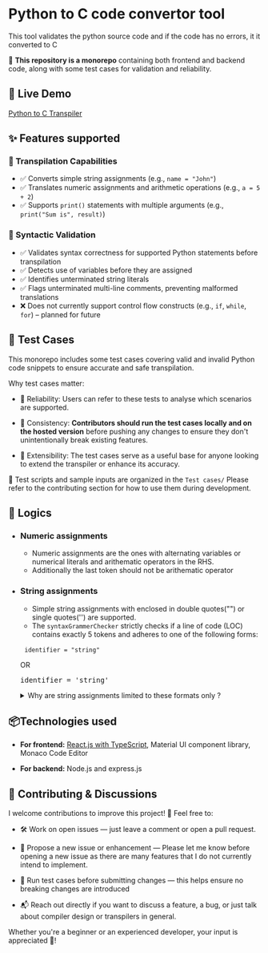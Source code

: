 # Python to C code convertor tool
This tool validates the python source code and if the code has no errors, it it converted to C

🧩 **This repository is a monorepo** containing both frontend and backend code,  along with some test cases for validation and reliability.
## 🚀 Live Demo
[Python to C Transpiler](https://sanidhya-dobhal.github.io/Python-to-C-transpiler/)
## ✨ Features supported
### 🔁 Transpilation Capabilities
- ✅ Converts simple string assignments (e.g., `name = "John"`)
- ✅ Translates numeric assignments and arithmetic operations (e.g., `a = 5 + 2`)
- ✅ Supports `print()` statements with multiple arguments (e.g., `print("Sum is", result)`)
### 🧠 Syntactic Validation
- ✅ Validates syntax correctness for supported Python statements before transpilation
- ✅ Detects use of variables before they are assigned
- ✅ Identifies unterminated string literals
- ✅ Flags unterminated multi-line comments, preventing malformed translations
- ❌ Does not currently support control flow constructs (e.g., `if`, `while`, `for`) – planned for future

## 🧪 Test Cases
This monorepo includes some test cases covering valid and invalid Python code snippets to ensure accurate and safe transpilation.

Why test cases matter:
- 🧷 Reliability: Users can refer to these tests to analyse which scenarios are supported.

- 🧪 Consistency: **Contributors should run the test cases locally and on the hosted version** before pushing any changes to ensure they don't unintentionally break existing features.

- 🧰 Extensibility: The test cases serve as a useful base for anyone looking to extend the transpiler or enhance its accuracy.

📌 Test scripts and sample inputs are organized in the ```Test cases/```
Please refer to the contributing section for how to use them during development.

##  🧮 Logics
- ### Numeric assignments
    - Numeric assignments are the ones with alternating variables or numerical literals and arithematic operators in the RHS. 
    - Additionally the last token should not be arithematic operator

- ### String assignments 
    - Simple string assignments with enclosed in double quotes("") or single quotes('') are supported. 
    - The ```syntaxGrammerChecker``` strictly checks if a line of code (LOC) contains exactly 5 tokens and adheres to one of the following forms:
    <pre> <code>identifier = "string"</code> </pre>
    OR
    <pre><code?>identifier = 'string'</code> </pre> </code></pre>
    <details><summary>Why are string assignments limited to these formats only ?</summary>
    This transpiler is intentionally designed for simple transpilations. In C, string manipulation—such as concatenation—requires using functions like strcat() from the string.h library. Implementing full support for all string assignment variations (e.g., dynamic concatenation) would significantly increase complexity. Hence, for now, only basic assignments are allowed to maintain reliability and clarity during transpilation.

</details>
</details>

## 📦Technologies used 

 - __For frontend:__ <u>React.js with TypeScript</u>, Material UI component library, Monaco Code Editor

- __For backend:__ Node.js and express.js

## 🤝 Contributing & Discussions
I welcome contributions to improve this project! 🚀
Feel free to:

- 🛠️ Work on open issues — just leave a comment or open a pull request.

- 💬 Propose a new issue or enhancement — Please let me know before opening a new issue as there are many features that I do not currently intend to implement. 

- 🧪 Run test cases before submitting changes — this helps ensure no breaking changes are introduced

- 📬 Reach out directly if you want to discuss a feature, a bug, or just talk about compiler design or transpilers in general.

Whether you're a beginner or an experienced developer, your input is appreciated 🥂!
